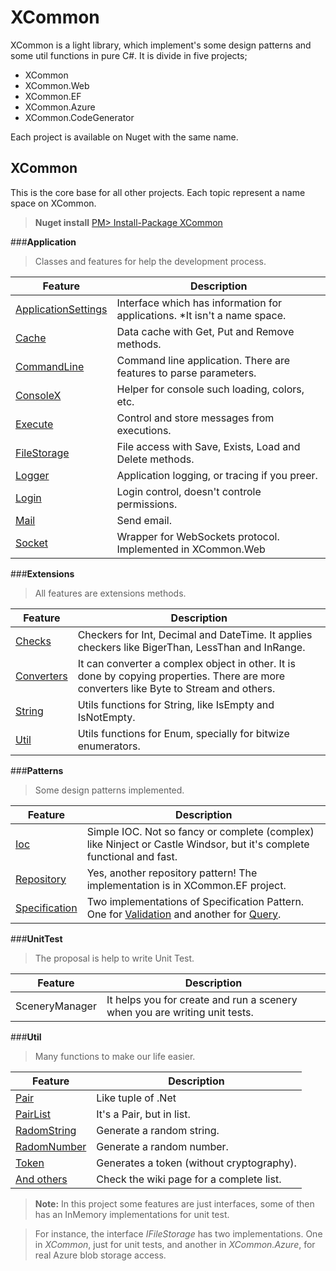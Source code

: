# XCommon

XCommon is a light library, which implement's some design patterns and some util functions in pure C#. It is divide in five projects;

- XCommon
- XCommon.Web
- XCommon.EF
- XCommon.Azure
- XCommon.CodeGenerator

Each project is available on Nuget with the same name.

## XCommon

This is the core base for all other projects. Each topic represent a name space on XCommon.

> **Nuget install**
> [PM> Install-Package XCommon](https://www.nuget.org/packages/XCommon/)

###**Application**

> Classes and features for help the development process.

| Feature          | Description
 ----------------- | -----------------
|[ApplicationSettings](https://github.com/marviobezerra/XCommon/wiki/XCommon---ApplicationSettings)| Interface which has information for applications. *It isn't a name space.
| [Cache](https://github.com/marviobezerra/XCommon/wiki/XCommon---Cache)| Data cache with Get, Put and Remove methods.
| [CommandLine](https://github.com/marviobezerra/XCommon/wiki/Command-Line)| Command line application. There are features to parse parameters.
| [ConsoleX](https://github.com/marviobezerra/XCommon/wiki/XCommon---ConsoleX)| Helper for console such loading, colors, etc.
| [Execute](https://github.com/marviobezerra/XCommon/wiki/XComon---Execute) | Control and store messages from executions.
|[FileStorage](https://github.com/marviobezerra/XCommon/wiki/XCommon---FileStorage)| File access with Save, Exists, Load and Delete methods.
|[Logger](https://github.com/marviobezerra/XCommon/wiki/XCommon---Logger)| Application logging, or tracing if you preer.
|[Login](https://github.com/marviobezerra/XCommon/wiki/XCommon---Login)| Login control, doesn't controle permissions.
|[Mail](https://github.com/marviobezerra/XCommon/wiki/XCommon---Mail)| Send email.
|[Socket](https://github.com/marviobezerra/XCommon/wiki/XCommon---Socket)| Wrapper for WebSockets protocol. Implemented in XCommon.Web

###**Extensions**

> All features are extensions methods.

| Feature          | Description
 ----------------- | -----------------
|[Checks](https://github.com/marviobezerra/XCommon/wiki/XCommon---Extensions#checks)| Checkers for Int, Decimal and DateTime. It applies checkers like BigerThan, LessThan and InRange.
|[Converters](https://github.com/marviobezerra/XCommon/wiki/XCommon---Extensions#converters)| It can converter a complex object in other. It is done by copying properties. There are more converters like Byte to Stream and others. 
|[String](https://github.com/marviobezerra/XCommon/wiki/XCommon---Extensions#string)| Utils functions for String, like IsEmpty and IsNotEmpty.
|[Util](https://github.com/marviobezerra/XCommon/wiki/XCommon---Extensions#util)| Utils functions for Enum, specially for bitwize enumerators.

###**Patterns**

> Some design patterns implemented.

| Feature          | Description
 ----------------- | -----------------
|[Ioc](https://github.com/marviobezerra/XCommon/wiki/XCommon---Ioc)| Simple IOC. Not so fancy or complete (complex) like Ninject or Castle Windsor, but it's complete functional and fast.
|[Repository](https://github.com/marviobezerra/XCommon/wiki/XCommon---Repository)| Yes, another repository pattern! The implementation is in XCommon.EF project.
|[Specification](https://github.com/marviobezerra/XCommon/wiki/XComonn---Specification)| Two implementations of Specification Pattern. One for [Validation](https://github.com/marviobezerra/XCommon/wiki/XComonn---Specification-Validation) and another for [Query](https://github.com/marviobezerra/XCommon/wiki/XComon---Specification-Query).

###**UnitTest**

> The proposal is help to write Unit Test.

| Feature          | Description
 ----------------- | -----------------
|SceneryManager| It helps you for create and run a scenery when you are writing unit tests.

###**Util**

> Many functions to make our life easier.

| Feature          | Description
 ----------------- | -----------------
|[Pair](https://github.com/marviobezerra/XCommon/wiki/XCommon---Utils)| Like tuple of .Net
|[PairList](https://github.com/marviobezerra/XCommon/wiki/XCommon---Utils)| It's a Pair, but in list.
|[RadomString](https://github.com/marviobezerra/XCommon/wiki/XCommon---Utils)| Generate a random string.
|[RadomNumber](https://github.com/marviobezerra/XCommon/wiki/XCommon---Utils)| Generate a random number.
|[Token](https://github.com/marviobezerra/XCommon/wiki/XCommon---Utils)| Generates a token (without cryptography).
|[And others](https://github.com/marviobezerra/XCommon/wiki/XCommon---Utils)| Check the wiki page for a complete list.

> **Note:** In this project some features are just interfaces, some of then has an InMemory implementations for unit test. 

> For instance, the interface *IFileStorage* has two implementations. One in *XCommon*, just for unit tests, and another in *XCommon.Azure*, for real Azure blob storage access.
